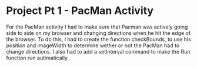 # Project Pt 1 - PacMan Activity
For the PacMan activity I had to make sure that Pacman was actively going side to side on my browser and changing directions when he hit the edge of the browser. To do this, I had to create the function checkBounds, to use his position and imageWidth to determine wether or not the PacMan had to change directions. I also had to add a setInterval command to make the Run function run autimatically. 